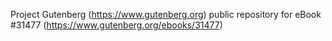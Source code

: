 Project Gutenberg (https://www.gutenberg.org) public repository for eBook #31477 (https://www.gutenberg.org/ebooks/31477)
